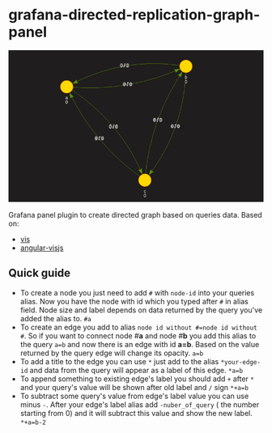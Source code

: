 # grafana-directed-replication-graph-panel
![alt text](src/images/demo.png "Demo")

Grafana panel plugin to create directed graph based on queries data.
Based on:
+ [vis](http://visjs.org/) 
+ [angular-visjs](https://github.com/visjs/angular-visjs)
## Quick guide 
- To create a node you just need to add `#` with `node-id` into your queries alias.
Now you have the node with id which you typed after `#` in alias field. 
Node size and label depends on data returned by the query you've added the alias to.
    `#a`
- To create an edge you add to alias `node id without #=node id without #`. 
So if you want to connect node _#_**a** and node _#_**b** you add this alias to the query `a=b` and now there is an edge with id **a=b**. 
Based on the value returned by the query edge will change its opacity.
    `a=b`
- To add a title to the edge you can use `*` just add to the alias `*your-edge-id` and data from the query will appear as a label of this edge.
    `*a=b`
- To append something to existing edge's label you should add `+` after `*` and your query's value will be shown after old label and `/` sign
    `*+a=b`
- To subtract some query's value from edge's label value you can use minus `-`. After your edge's label alias add `-nuber_of_query` ( the number starting from 0) and it will subtract this value and show the new label.
    `*+a=b-2`